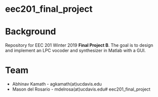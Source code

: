 # eec201_final_project
# Background
Repository for EEC 201 Winter 2019 **Final Project B**. The goal is to design and implement an LPC vocoder and synthesizer in Matlab with a GUI.
# Team
  - Abhinav Kamath - agkamath(at)ucdavis.edu
  - Mason del Rosario - mdelrosa(at)ucdavis.edu# eec201_final_project